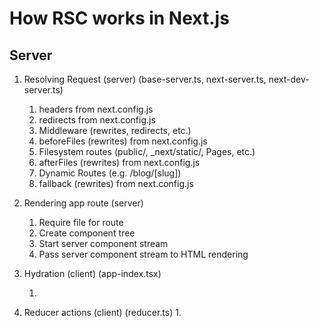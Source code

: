 # How RSC works in Next.js

## Server

1. Resolving Request (server) (base-server.ts, next-server.ts, next-dev-server.ts)

   1. headers from next.config.js
   1. redirects from next.config.js
   1. Middleware (rewrites, redirects, etc.)
   1. beforeFiles (rewrites) from next.config.js
   1. Filesystem routes (public/, \_next/static/, Pages, etc.)
   1. afterFiles (rewrites) from next.config.js
   1. Dynamic Routes (e.g. /blog/[slug])
   1. fallback (rewrites) from next.config.js

1. Rendering app route (server)

   1. Require file for route
   1. Create component tree
   1. Start server component stream
   1. Pass server component stream to HTML rendering

1. Hydration (client) (app-index.tsx)

   1.

1. Reducer actions (client) (reducer.ts)
   1.
